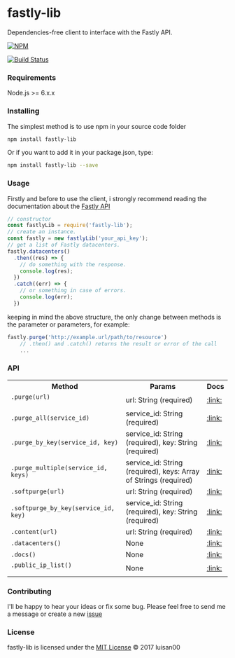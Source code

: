 # fastly-lib
Dependencies-free client to interface with the Fastly API.

[![NPM](https://nodei.co/npm/fastly-lib.png)](https://nodei.co/npm/fastly-lib/)


[![Build Status](https://travis-ci.org/luisan00/fastly-lib.svg?branch=master)](https://travis-ci.org/luisan00/fastly-lib)

### Requirements
Node.js >= 6.x.x

### Installing
The simplest method is to use npm in your source code folder
```bash
npm install fastly-lib
```
Or if you want to add it in your package.json, type:
```bash
npm install fastly-lib --save
```
### Usage

Firstly and before to use the client, i strongly recommend reading the documentation about the <a target="_blank" href="https://docs.fastly.com/api/">Fastly API</a>

```js
// constructor
const fastlyLib = require('fastly-lib');
// create an instance.
const fastly = new fastlyLib('your_api_key');
// get a list of Fastly datacenters.
fastly.datacenters()
  .then((res) => {
    // do something with the response.
    console.log(res);
  })
  .catch((err) => {
    // or something in case of errors.
    console.log(err);
  })
```

keeping in mind the above structure, the only change between methods is the parameter or parameters, for example:

```js
fastly.purge('http://example.url/path/to/resource')
	// .then() and .catch() returns the result or error of the call
	...
```


### API

<table>
	<tr>
		<th>Method</th>
		<th>Params</th>
		<th>Docs</th>
	</tr>
	<tr>
		<td>
			<code>.purge(url)<code>
		</td>
		<td>url: String (required)</td>
		<td><a href="">:link:</a></td>
	</tr>
	<tr>
		<td>
			<code>.purge_all(service_id)</code>
		</td>
		<td>service_id: String (required)</td>
		<td><a href="">:link:</a></td>
	</tr>
	<tr>
		<td>
			<code>.purge_by_key(service_id, key)</code>
		</td>
		<td>service_id: String (required), key: String (required)</td>
		<td><a href="">:link:</a></td>
	</tr>
	<tr>
		<td>
			<code>.purge_multiple(service_id, keys)</code>
		</td>
		<td>service_id: String (required), keys: Array of Strings (required)</td>
		<td><a href="">:link:</a></td>
	</tr>
	<tr>
		<td>
			<code>.softpurge(url)</code>
		</td>
		<td>url: String (required)</td>
		<td><a href="">:link:</a></td>
	</tr>
	<tr>
		<td>
			<code>.softpurge_by_key(service_id, key)</code>
		</td>
		<td>service_id: String (required), key: String (required)</td>
		<td><a href="">:link:</a></td>
	</tr>
	<tr>
		<td>
			<code>.content(url)</code>
		</td>
		<td>url: String (required)</td>
		<td><a href="">:link:</a></td>
	</tr>
	<tr>
		<td>
			<code>.datacenters()</code>
		</td>
		<td>None</td>
		<td><a href="">:link:</a></td>
	</tr>
	<tr>
		<td>
			<code>.docs()</code>
		</td>
		<td>None</td>
		<td><a href="">:link:</a></td>
	</tr>
	<tr>
		<td>
			<code>.public_ip_list()<code>
		</td>
		<td>None</td>
		<td><a href="">:link:</a></td>
	</tr>

</table>

### Contributing
 I'll be happy to hear your ideas or fix some bug. Please feel free to send me a message or create a new <a href="https://github.com/luisan00/fastly-lib/issues">issue</a>


### License

fastly-lib is licensed under the <a href="LICENSE">MIT License</a> © 2017 luisan00
